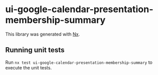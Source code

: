# ui-google-calendar-presentation-membership-summary

This library was generated with [Nx](https://nx.dev).

## Running unit tests

Run `nx test ui-google-calendar-presentation-membership-summary` to execute the unit tests.
